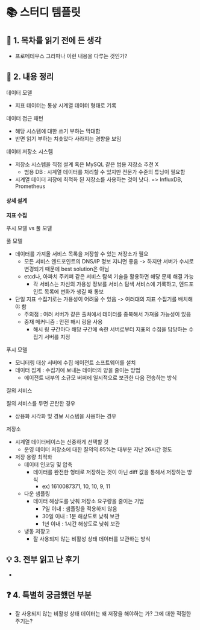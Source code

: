 # 📚 스터디 템플릿

## 📖 1. 목차를 읽기 전에 든 생각

- 프로메테우스 그라파나 이런 내용을 다루는 것인가?

## 📝 2. 내용 정리

데이터 모델

- 지표 데이터는 통상 시계열 데이터 형태로 기록

데이터 접근 패턴

- 해당 시스템에 대한 쓰기 부하는 막대함
- 반면 읽기 부하는 치솟았다 사라지는 경향을 보임

데이터 저장소 시스템

- 저장소 시스템을 직접 설계 혹은 MySQL 같은 범용 저장소 추천 X
  - 범용 DB : 시계열 데이터를 처리할 수 있지만 전문가 수준의 튜닝이 필요함
- 시계열 데이터 저장에 최적화 된 저장소를 사용하는 것이 낫다. => InfluxDB, Prometheus

#### 상세 설계

**지표 수집**

푸시 모델 vs 풀 모델

 풀 모델 

- 데이터를 가져올 서비스 목록을 저장할 수 있는 저장소가 필요
  - 모든 서비스 엔드포인트의 DNS/IP 정보 지니면 좋음 -> 하지만 서버가 수시로 변경되기 때문에 best solution은 아님
  - etcd나, 아파치 주키퍼 같은 서비스 탐색 기술을 활용하면 해당 문제 해결 가능 
    - 각 서비스는 자신의 가용성 정보를 서비스 탐색 서비스에 기록하고, 엔드포인트 목록에 변화가 생길 때 통보
- 단일 지표 수집기로는 가용성이 어려울 수 있음 -> 여러대의 지표 수집기를 배치해야 함
  - 주의점 : 여러 서버가 같은 출처에서 데이터를 중복해서 가져올 가능성이 있음 
  - 중재 메커니즘 : 안전 해시 링을 사용
    - 해시 링 구간마다 해당 구간에 속한 서버로부터 지표의 수집을 담당하는 수집기 서버를 지정

푸시 모델 

- 모니터링 대상 서버에 수집 에이전트 소프트웨어를 설치 
- 데이터 집계 : 수집기에 보내는 데이터의 양을 줄이는 방법 
  - 에이전트 내부의 소규모 버퍼에 일시적으로 보관한 다음 전송하는 방식

질의 서비스

질의 서비스를 두면 곤란한 경우

- 상용화 시각화 및 경보 시스템을 사용하는 경우 

저장소

- 시계열 데이터베이스는 신중하게 선택할 것 
  - 운영 데이터 저장소에 대한 질의의 85%는 대부분 지난 26시간 정도
- 저장 용량 최적화
  - 데이터 인코딩 및 압축
    - 데이터를 완전한 형태로 저장하는 것이 아닌 diff 값을 통해서 저장하는 방식
      - ex) 1610087371, 10, 10, 9, 11
  - 다운 샘플링
    - 데이터 해상도를 낮춰 저장소 요구량을 줄이는 기법
      - 7일 이내 : 샘플링을 적용하지 않음
      - 30일 이내 : 1분 해상도로 낮춰 보관
      - 1년 이내 : 1시간 해상도로 낮춰 보관
  - 냉동 저장고
    - 잘 사용되지 않는 비활성 상태 데이터를 보관하는 방식

## 💡 3. 전부 읽고 난 후기

- 

## ❓ 4. 특별히 궁금했던 부분

- 잘 사용되지 않는 비활성 상태 데이터는 왜 저장을 해야하는 가? 그에 대한 적절한 주기는?